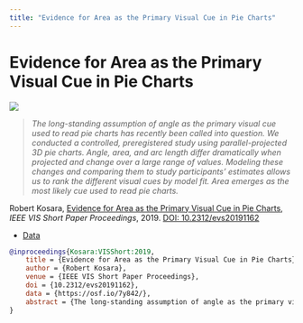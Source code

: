 ```yaml
---
title: "Evidence for Area as the Primary Visual Cue in Pie Charts"
---
```


# Evidence for Area as the Primary Visual Cue in Pie Charts

<p><img src="https://media.eagereyes.org/wp-content/uploads/2019/10/Kosara-VISShort-2019.png" /></p>

> _The long-standing assumption of angle as the primary visual cue used to read pie charts has recently been called into question. We conducted a controlled, preregistered study using parallel-projected 3D pie charts. Angle, area, and arc length differ dramatically when projected and change over a large range of values. Modeling these changes and comparing them to study participants’ estimates allows us to rank the different visual cues by model fit. Area emerges as the most likely cue used to read pie charts._

Robert Kosara, <a href="https://media.eagereyes.org/papers/2019/Kosara-VISShort-2019.pdf" target="_blank">Evidence for Area as the Primary Visual Cue in Pie Charts</a>, _IEEE VIS Short Paper Proceedings_, 2019. <a href="https://dx.doi.org/10.2312/evs20191162" target="_new">DOI: 10.2312/evs20191162</a>

- <a href="https://osf.io/7y842/">Data</a>

```bibtex
@inproceedings{Kosara:VISShort:2019,
	title = {Evidence for Area as the Primary Visual Cue in Pie Charts},
	author = {Robert Kosara},
	venue = {IEEE VIS Short Paper Proceedings},
	doi = {10.2312/evs20191162},
	data = {https://osf.io/7y842/},
	abstract = {The long-standing assumption of angle as the primary visual cue used to read pie charts has recently been called into question. We conducted a controlled, preregistered study using parallel-projected 3D pie charts. Angle, area, and arc length differ dramatically when projected and change over a large range of values. Modeling these changes and comparing them to study participants’ estimates allows us to rank the different visual cues by model fit. Area emerges as the most likely cue used to read pie charts.},
}
```

